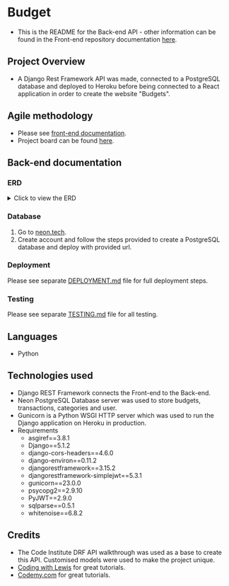 # Budget

- This is the README for the Back-end API - other information can be found in the Front-end repository documentation [here](https://github.com/NiborGnu/budget-frontend).

## Project Overview

- A Django Rest Framework API was made, connected to a PostgreSQL database and deployed to Heroku before being connected to a React application in order to create the website "Budgets".

## Agile methodology

- Please see [front-end documentation](https://github.com/NiborGnu/budget-frontend/blob/main/README.md).
- Project board can be found [here](https://github.com/users/NiborGnu/projects/13).

## Back-end documentation

### ERD

<details>
  <summary>Click to view the ERD</summary>
  <img src="./documentation/erd.png" alt="Entity Relationship diagram">
</details>

### Database

1. Go to [neon.tech](https://console.neon.tech/realms/prod-realm/protocol/openid-connect/auth?client_id=neon-console&redirect_uri=https%3A%2F%2Fconsole.neon.tech%2Fauth%2Fkeycloak%2Fcallback&response_type=code&scope=openid+profile+email&state=xHteyudNuLsqjskuiH8L8g%3D%3D%2C%2C%2C).
2. Create account and follow the steps provided to create a PostgreSQL database and deploy with provided url.

### Deployment

Please see separate [DEPLOYMENT.md](./DEPLOYMENT.md) file for full deployment steps.

### Testing

Please see separate [TESTING.md](./TESTING.md) file for all testing.

## Languages

- Python

## Technologies used

- Django REST Framework connects the Front-end to the Back-end.
- Neon PostgreSQL Database server was used to store budgets, transactions, categories and user.
- Gunicorn is a Python WSGI HTTP server which was used to run the Django application on Heroku in production.
- Requirements
  - asgiref==3.8.1
  - Django==5.1.2
  - django-cors-headers==4.6.0
  - django-environ==0.11.2
  - djangorestframework==3.15.2
  - djangorestframework-simplejwt==5.3.1
  - gunicorn==23.0.0
  - psycopg2==2.9.10
  - PyJWT==2.9.0
  - sqlparse==0.5.1
  - whitenoise==6.8.2

## Credits

- The Code Institute DRF API walkthrough was used as a base to create this API. Customised models were used to make the project unique.
- [Coding with Lewis](https://www.youtube.com/@CodingWithLewis) for great tutorials.
- [Codemy.com](https://www.youtube.com/@Codemycom) for great tutorials.

